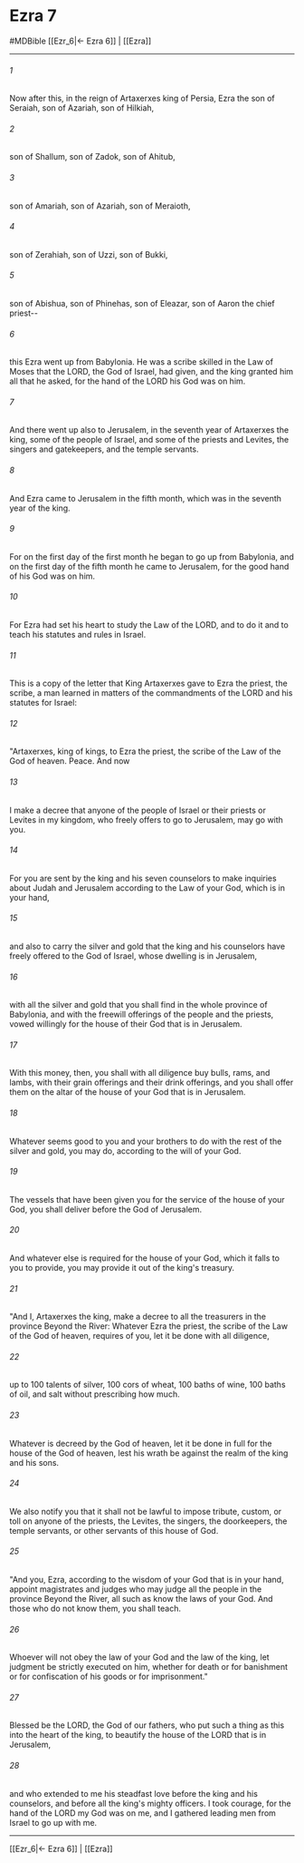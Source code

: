 # Ezra 7
#MDBible
[[Ezr_6|← Ezra 6]] | [[Ezra]]

***

###### 1 

Now after this, in the reign of Artaxerxes king of Persia, Ezra the son of Seraiah, son of Azariah, son of Hilkiah, 

###### 2 

son of Shallum, son of Zadok, son of Ahitub, 

###### 3 

son of Amariah, son of Azariah, son of Meraioth, 

###### 4 

son of Zerahiah, son of Uzzi, son of Bukki, 

###### 5 

son of Abishua, son of Phinehas, son of Eleazar, son of Aaron the chief priest-- 

###### 6 

this Ezra went up from Babylonia. He was a scribe skilled in the Law of Moses that the LORD, the God of Israel, had given, and the king granted him all that he asked, for the hand of the LORD his God was on him. 

###### 7 

And there went up also to Jerusalem, in the seventh year of Artaxerxes the king, some of the people of Israel, and some of the priests and Levites, the singers and gatekeepers, and the temple servants. 

###### 8 

And Ezra came to Jerusalem in the fifth month, which was in the seventh year of the king. 

###### 9 

For on the first day of the first month he began to go up from Babylonia, and on the first day of the fifth month he came to Jerusalem, for the good hand of his God was on him. 

###### 10 

For Ezra had set his heart to study the Law of the LORD, and to do it and to teach his statutes and rules in Israel. 

###### 11 

This is a copy of the letter that King Artaxerxes gave to Ezra the priest, the scribe, a man learned in matters of the commandments of the LORD and his statutes for Israel: 

###### 12 

"Artaxerxes, king of kings, to Ezra the priest, the scribe of the Law of the God of heaven. Peace. And now 

###### 13 

I make a decree that anyone of the people of Israel or their priests or Levites in my kingdom, who freely offers to go to Jerusalem, may go with you. 

###### 14 

For you are sent by the king and his seven counselors to make inquiries about Judah and Jerusalem according to the Law of your God, which is in your hand, 

###### 15 

and also to carry the silver and gold that the king and his counselors have freely offered to the God of Israel, whose dwelling is in Jerusalem, 

###### 16 

with all the silver and gold that you shall find in the whole province of Babylonia, and with the freewill offerings of the people and the priests, vowed willingly for the house of their God that is in Jerusalem. 

###### 17 

With this money, then, you shall with all diligence buy bulls, rams, and lambs, with their grain offerings and their drink offerings, and you shall offer them on the altar of the house of your God that is in Jerusalem. 

###### 18 

Whatever seems good to you and your brothers to do with the rest of the silver and gold, you may do, according to the will of your God. 

###### 19 

The vessels that have been given you for the service of the house of your God, you shall deliver before the God of Jerusalem. 

###### 20 

And whatever else is required for the house of your God, which it falls to you to provide, you may provide it out of the king's treasury. 

###### 21 

"And I, Artaxerxes the king, make a decree to all the treasurers in the province Beyond the River: Whatever Ezra the priest, the scribe of the Law of the God of heaven, requires of you, let it be done with all diligence, 

###### 22 

up to 100 talents of silver, 100 cors of wheat, 100 baths of wine, 100 baths of oil, and salt without prescribing how much. 

###### 23 

Whatever is decreed by the God of heaven, let it be done in full for the house of the God of heaven, lest his wrath be against the realm of the king and his sons. 

###### 24 

We also notify you that it shall not be lawful to impose tribute, custom, or toll on anyone of the priests, the Levites, the singers, the doorkeepers, the temple servants, or other servants of this house of God. 

###### 25 

"And you, Ezra, according to the wisdom of your God that is in your hand, appoint magistrates and judges who may judge all the people in the province Beyond the River, all such as know the laws of your God. And those who do not know them, you shall teach. 

###### 26 

Whoever will not obey the law of your God and the law of the king, let judgment be strictly executed on him, whether for death or for banishment or for confiscation of his goods or for imprisonment." 

###### 27 

Blessed be the LORD, the God of our fathers, who put such a thing as this into the heart of the king, to beautify the house of the LORD that is in Jerusalem, 

###### 28 

and who extended to me his steadfast love before the king and his counselors, and before all the king's mighty officers. I took courage, for the hand of the LORD my God was on me, and I gathered leading men from Israel to go up with me. 

***

[[Ezr_6|← Ezra 6]] | [[Ezra]]
